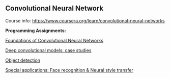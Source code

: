 ## Convolutional Neural Network

Course info: https://www.coursera.org/learn/convolutional-neural-networks

**Programming Assignments:**

[Foundations of Convolutional Neural Networks](https://github.com/JanelChumley/coursera_deep_learning_ai/tree/master/convolutional_neural_networks/week1)

[Deep convolutional models: case studies](https://github.com/JanelChumley/coursera_deep_learning_ai/tree/master/convolutional_neural_networks/week2)

[Object detection](https://github.com/JanelChumley/coursera_deep_learning_ai/tree/master/convolutional_neural_networks/week3)

[Special applications: Face recognition & Neural style transfer](https://github.com/JanelChumley/coursera_deep_learning_ai/tree/master/convolutional_neural_networks/week4)
